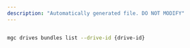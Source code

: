 ```yaml
---
description: "Automatically generated file. DO NOT MODIFY"
---
```


```bash

mgc drives bundles list --drive-id {drive-id}

```